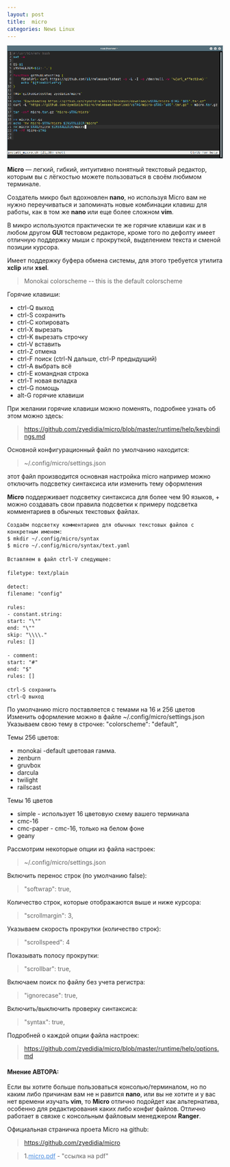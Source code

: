 ```yaml
---
layout: post
title:  micro
categories: News Linux
---
```


<style>
    .blu { color: #468be1; }
</style>

![](/image/my_image/Micro.png)

**Micro** — легкий, гибкий, интуитивно понятный текстовый редактор, которым вы с лёгкостью можете 
пользоваться в своём любимом терминале.

Создатель микро был вдохновлен **nano**, но используя 
Micro вам не нужно переучиваться и запоминать новые комбинации клавиш для работы, как в том же 
**nano** или еще более сложном **vim**.

В микро используются практически те же горячие клавиши как 
и в 
 любом другом **GUI** тестовом редакторе, кроме того по дефолту имеет отличную поддержку мыши с 
прокруткой, выделением текста и сменой позиции курсора.

Имеет поддержку буфера обмена системы, 
для этого требуется утилита **xclip** или **xsel**.

>Monokai colorscheme -- this is the default colorscheme

Горячие клавиши:

- ctrl-Q выход
- ctrl-S сохранить
- ctrl-С копировать
- ctrl-X вырезать
- ctrl-K вырезать строчку
- ctrl-V вставить
- ctrl-Z отмена
- ctrl-F поиск (ctrl-N дальше, ctrl-P предыдущий)
- ctrl-A выбрать всё
- ctrl-E командная строка
- ctrl-T новая вкладка
- ctrl-G помощь
- alt-G горячие клавиши

При желании горячие клавиши можно поменять, подробнее узнать об этом можно здесь: 

>https://github.com/zyedidia/micro/blob/master/runtime/help/keybindings.md

Основной конфигурационный файл по умолчанию находится:

>~/.config/micro/settings.json 

  этот файл производится основная настройка micro например можно отключить подсветку синтаксиса 
  или изменить тему оформления

**Micro** поддерживает подсветку синтаксиса для более чем 90 языков, + можно создавать свои правила 
подсветки к примеру подсветка комментариев в обычных текстовых файлах.

    Создаём подсветку комментариев для обычных текстовых файлов с конкретным именем:
    $ mkdir ~/.config/micro/syntax
    $ micro ~/.config/micro/syntax/text.yaml

    Вставляем в файл ctrl-V следующее:

    filetype: text/plain

    detect:
    filename: "config"

    rules:
    - constant.string:
    start: "\""
    end: "\""
    skip: "\\\\."
    rules: []

    - comment:
    start: "#"
    end: "$"
    rules: []

    ctrl-S сохранить
    ctrl-Q выход

По умолчанию micro поставляется с темами на 16 и 256 цветов
Изменить оформление можно в файле ~/.config/micro/settings.json
Указываем свою тему в строчке: "colorscheme": "default",

Темы 256 цветов:

- monokai -default цветовая гамма.
- zenburn
- gruvbox
- darcula
- twilight
- railscast

Темы 16 цветов

- simple - использует 16 цветовую схему вашего терминала
- cmc-16
- cmc-paper - cmc-16, только на белом фоне
- geany

Рассмотрим некоторые опции из файла настроек:

>~/.config/micro/settings.json

Включить перенос строк (по умолчанию false):

>"softwrap": true,

Количество строк, которые отображаются выше и ниже курсора:

>"scrollmargin": 3,

Указываем скорость прокрутки (количество строк):

>"scrollspeed": 4

Показывать полосу прокрутки:

>"scrollbar": true,

Включаем поиск по файлу без учета регистра:

>"ignorecase": true,

Включить/выключить проверку синтаксиса:

>"syntax": true,

Подробней о каждой опции файла настроек:

>https://github.com/zyedidia/micro/blob/master/runtime/help/options.md

#### Мнение АВТОРА:

 Если вы хотите больше пользоваться консолью/терминалом, но по каким либо причинам вам не 
 н равится **nano**, или вы не хотите и у вас нет времени изучать **vim**, то **Micro** отлично 
  подойдет как альтернатива, особенно для редактирования каких либо конфиг файлов. Отлично 
 работает в связке с консольным файловым менеджером **Ranger**.

Официальная страничка проeта Micro на github: 

>https://github.com/zyedidia/micro


>1.<a class="blu" href="https://disk.yandex.ru/i/gOutwyU7u6ObgQ" target="_blank">micro.pdf</a> - 
> "ссылка на pdf" 

